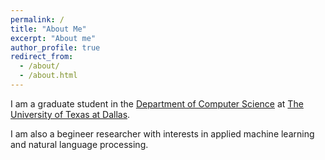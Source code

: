```yaml
---
permalink: /
title: "About Me"
excerpt: "About me"
author_profile: true
redirect_from: 
  - /about/
  - /about.html
---
```


I am a graduate student in the [Department of Computer Science](https://cs.utdallas.edu/) at [The University of Texas at Dallas](https://www.utdallas.edu/).

I am also a begineer researcher with interests in applied machine learning and natural language processing.
